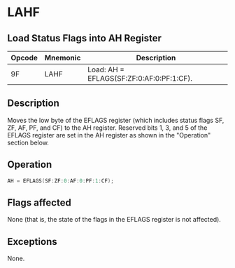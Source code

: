 # LAHF
 
## Load Status Flags into AH Register
 
 
|Opcode|Mnemonic|Description|
|-|-|-|
|9F|LAHF|Load: AH = EFLAGS(SF:ZF:0:AF:0:PF:1:CF).|
 
## Description
 
Moves the low byte of the EFLAGS register (which includes status flags SF, ZF, AF, PF, and CF) to the AH register. Reserved bits 1, 3, and 5 of the EFLAGS register are set in the AH register as shown in the "Operation" section below.
 
 
## Operation
 
```c
AH = EFLAGS(SF:ZF:0:AF:0:PF:1:CF);

```
 
 
## Flags affected
 
None (that is, the state of the flags in the EFLAGS register is not affected).

 
 
## Exceptions
 
None.

